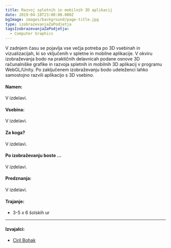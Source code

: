 ```yaml
---
title: Razvoj spletnih in mobilnih 3D aplikacij
date: 2019-04-18T23:00:00.000Z
bgImage: images/background/page-title.jpg
type: izobrazevanjaZaPodjetja
tagsIzobrazevanjaZaPodjetja:
  - Computer Graphics
---
```

V zadnjem času se pojavlja vse večja potreba po 3D vsebinah in vizualizacijah, ki so vključenih v spletne in mobilne aplikacije. V okviru izobraževanja bodo na praktičnih delavnicah podane osnove 3D računalniške grafike in razvoja spletnih in mobilnih 3D aplikacij v programu WebGL/Unity. Po zaključenem izobraževanju bodo udeleženci lahko samostojno razvili aplikacijo s 3D vsebino.

#### Namen:

V izdelavi.

#### Vsebina:

V izdelavi.

#### Za koga?

V izdelavi.

#### Po izobraževanju boste ...

V izdelavi.

#### Predznanja:

V izdelavi.

#### Trajanje:

* 3-5 x 6 šolskih ur

- - -

#### Izvajalci:

* [Ciril Bohak](/izvajalci/ciril-bohak/)
